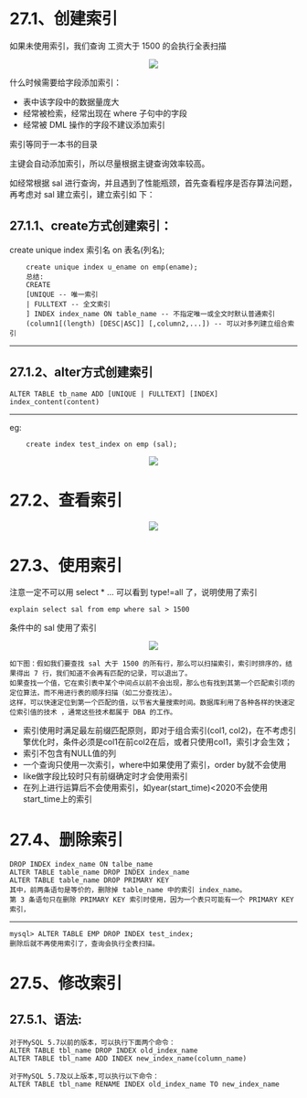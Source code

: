 # 27.1、创建索引

如果未使用索引，我们查询 工资大于 1500 的会执行全表扫描

<div align="center"><img src="https://cdn.jsdelivr.net/gh/lcekold/blogimage@main/database/114.png"></div>

什么时候需要给字段添加索引：
* 表中该字段中的数据量庞大
* 经常被检索，经常出现在 where 子句中的字段
* 经常被 DML 操作的字段不建议添加索引

索引等同于一本书的目录

主键会自动添加索引，所以尽量根据主键查询效率较高。

如经常根据 sal 进行查询，并且遇到了性能瓶颈，首先查看程序是否存算法问题，再考虑对 sal 建立索引，建立索引如
下：

## 27.1.1、create方式创建索引：
create unique index 索引名 on 表名(列名);

        create unique index u_ename on emp(ename);
        总结:
        CREATE
        [UNIQUE -- 唯一索引
        | FULLTEXT -- 全文索引
        ] INDEX index_name ON table_name -- 不指定唯一或全文时默认普通索引
        (column1[(length) [DESC|ASC]] [,column2,...]) -- 可以对多列建立组合索引 
----
## 27.1.2、alter方式创建索引

    ALTER TABLE tb_name ADD [UNIQUE | FULLTEXT] [INDEX] index_content(content)
----
eg:

        create index test_index on emp (sal);

<div align="center"><img src="https://cdn.jsdelivr.net/gh/lcekold/blogimage@main/database/115.png"></div>

# 27.2、查看索引

<div align="center"><img src="https://cdn.jsdelivr.net/gh/lcekold/blogimage@main/database/116.png"></div>

# 27.3、使用索引

注意一定不可以用 select * … 可以看到 type!=all 了，说明使用了索引

    explain select sal from emp where sal > 1500

条件中的 sal 使用了索引

<div align="center"><img src="https://cdn.jsdelivr.net/gh/lcekold/blogimage@main/database/117.png"></div>

    如下图：假如我们要查找 sal 大于 1500 的所有行，那么可以扫描索引，索引时排序的，结果得出 7 行，我们知道不会再有匹配的记录，可以退出了。
    如果查找一个值，它在索引表中某个中间点以前不会出现，那么也有找到其第一个匹配索引项的定位算法，而不用进行表的顺序扫描（如二分查找法）。
    这样，可以快速定位到第一个匹配的值，以节省大量搜索时间。数据库利用了各种各样的快速定位索引值的技术 ，通常这些技术都属于 DBA 的工作。


* 索引使用时满足最左前缀匹配原则，即对于组合索引(col1, col2)，在不考虑引擎优化时，条件必须是col1在前col2在后，或者只使用col1，索引才会生效；
* 索引不包含有NULL值的列
* 一个查询只使用一次索引，where中如果使用了索引，order by就不会使用
* like做字段比较时只有前缀确定时才会使用索引
* 在列上进行运算后不会使用索引，如year(start_time)<2020不会使用start_time上的索引

# 27.4、删除索引

    DROP INDEX index_name ON talbe_name
    ALTER TABLE table_name DROP INDEX index_name
    ALTER TABLE table_name DROP PRIMARY KEY
    其中，前两条语句是等价的，删除掉 table_name 中的索引 index_name。
    第 3 条语句只在删除 PRIMARY KEY 索引时使用，因为一个表只可能有一个 PRIMARY KEY 索引，
-----
    mysql> ALTER TABLE EMP DROP INDEX test_index;
    删除后就不再使用索引了，查询会执行全表扫描。

# 27.5、修改索引

## 27.5.1、语法:

    对于MySQL 5.7以前的版本，可以执行下面两个命令：
    ALTER TABLE tbl_name DROP INDEX old_index_name
    ALTER TABLE tbl_name ADD INDEX new_index_name(column_name)

    对于MySQL 5.7及以上版本,可以执行以下命令：
    ALTER TABLE tbl_name RENAME INDEX old_index_name TO new_index_name

    